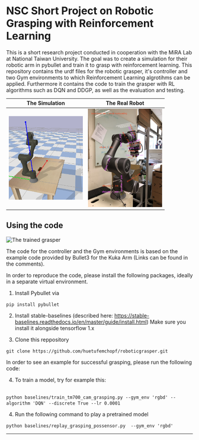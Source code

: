 # NSC Short Project on Robotic Grasping with Reinforcement Learning 

This is a short research project conducted in cooperation with the MiRA Lab at National Taiwan University. The goal was to create a simulation for their robotic arm in pybullet and train it to grasp with reinforcement learning. This repository contains the urdf files for the robotic grasper, it's controller and two Gym environments to which Reinforcement Learning algrotihms can be applied. Furthermore it contains the code to train the grasper with RL algorithms such as DQN and DDGP, as well as the evaluation and testing. 

The Simulation            |  The Real Robot
:-------------------------:|:-------------------------:
<img src="./robotmodel.png" alt="The robot model" width="200"/>  | <img src="./IMG_0831.jpg" alt="The real robot" width="200"/> 


## Using the code


<img src="./DDPG_possensor_06-021.gif" alt="The trained grasper" width="200"/> 


The code for the controller and the Gym environments is based on the example code provided by Bullet3 for the Kuka Arm (Links can be found in the comments). 

In order to reproduce the code, please install the following packages, ideally in a separate virtual environment. 

1. Install Pybullet via 

```
pip install pybullet

```

2. Install stable-baselines (described here: https://stable-baselines.readthedocs.io/en/master/guide/install.html) Make sure you install it alongside tensorflow 1.x


3. Clone this reppository

```
git clone https://github.com/huetufemchopf/roboticgrasper.git
```

In order to see an example for successful grasping, please run the following code:

4. To train a model, try for example this:

```

python baselines/train_tm700_cam_grasping.py --gym_env 'rgbd' --algorithm 'DQN' --discrete True --lr 0.0001

```

4. Run the following command to play a pretrained model 

```
python baselines/replay_grasping_possensor.py  --gym_env 'rgbd'

```




---


